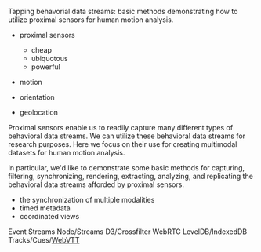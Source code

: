 Tapping behavorial data streams: basic methods demonstrating how to utilize proximal sensors for human motion analysis.

* proximal sensors
  * cheap
  * ubiquotous
  * powerful

* motion
* orientation
* geolocation

Proximal sensors enable us to readily capture many different types of behavioral data streams.  We can utilize these behavioral data streams for research purposes.  Here we focus on their use for creating multimodal datasets for human motion analysis.

In particular, we'd like to demonstrate some basic methods for capturing,
filtering, synchronizing, rendering, extracting, analyzing, and replicating the
behavioral data streams afforded by proximal sensors.

* the synchronization of multiple modalities
* timed metadata
* coordinated views

Event Streams
Node/Streams
D3/Crossfilter
WebRTC
LevelDB/IndexedDB
Tracks/Cues/[WebVTT](https://developer.mozilla.org/en-US/docs/HTML/WebVTT)

